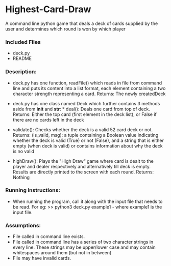 # Highest-Card-Draw
A command line python game that deals a deck of cards supplied by the user and determines which round is won by which player

### Included Files
* deck.py
* README

### Description: 
* deck.py has one function, readFile() which reads in file from command line and puts its content into a list format, each element containing a two character strength representing a card. Returns: The newly createdDeck

* deck.py has one class named Deck which further contains 3 methods aside from __init__ and __str__: 
		* deal(): Deals one card from top of deck. 
        Returns: Either the top card (first element in the deck list), or False if there are no cards left in the deck

* validate(): Checks whether the deck is a valid 52 card deck or not.
			Returns:
			   (is_valid, msg): a tuple containing a Boolean value indicating whether
								the deck is valid (True) or not (False), and a string
								that is either empty (when deck is valid) or contains
								information about why the deck is no valid

* highDraw(): Plays the "High Draw" game where card is dealt to the player and dealer respectively and alternatively till deck is empty. Results are directly printed to the screen with each round.
		Returns: Nothing


### Running instructions: 
* When running the program, call it along with the input file that needs to be read. For eg: >> python3 deck.py example1 - where example1 is the input file.

### Assumptions: 
* File called in command line exists.
* File called in command line has a series of two character strings in every line. These strings may be upper/lower case and may contain whitespaces around them (but not in between)
* File may have invalid cards.

